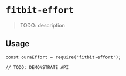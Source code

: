 # `fitbit-effort`

> TODO: description

## Usage

```
const ouraEffort = require('fitbit-effort');

// TODO: DEMONSTRATE API
```
